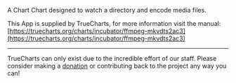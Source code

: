 A Chart Chart designed to watch a directory and encode media files.

This App is supplied by TrueCharts, for more information visit the manual: [https://truecharts.org/charts/incubator/ffmpeg-mkvdts2ac3](https://truecharts.org/charts/incubator/ffmpeg-mkvdts2ac3)

---

TrueCharts can only exist due to the incredible effort of our staff.
Please consider making a [donation](https://truecharts.org/sponsor) or contributing back to the project any way you can!
